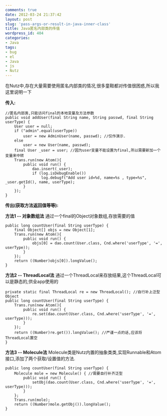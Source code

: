 ```yaml
---
comments: true
date: 2012-03-24 21:37:42
layout: post
slug: 'pass-args-or-result-in-java-inner-class'
title: Java匿名内部类的传值
wordpress_id: 404
categories:
- Java
tags:
- bug
- el
- Java
- js
- Nutz
---
```


在Nutz中,存在大量需要使用匿名内部类的情况,很多童鞋都对传值很困惑,所以我这里说明一下

**传入:**

    
    
    //匿名内部类,只能访问final的本地变量及方法参数
    public void addUser(final String name, String passwd, final String userType) {
        User user = null;
        if ("admin".equal(userType))
            user = new AdminUser(name, passwd); //仅作演示.
        else
            user = new User(name, passwd);
        final User _user = user; //因为user变量不能设置为final,所以需要新加一个变量来中转
        Trans.run(new Atom(){
            public void run() {
                dao.insert(_user);
                if (log.isDebugEnable())
                    log.debugf("Add user id=%d, name=%s , type=%s", _user.getId(), name, userType);
            }
        });
    }
    




**传出(获取方法返回值等等):**

**方法1 -- 对象数组法**
通过一个final的Object对象数组,存放需要的值

    
    
    public long countUser(final String userType) {
        final Object[] objs = new Object[1];
        Trans.run(new Atom(){
            public void run() {
                objs[0] = dao.count(User.class, Cnd.where('userType', '=', userType));
            }
        });
        return ((Number)objs[0]).longValue();
    }
    



**方法2 -- ThreadLocal法**
通过一个ThreadLocal来存放结果,这个ThreadLocal可以是静态的,供全app使用的

    
    
    private static final ThreadLocal re = new ThreadLocal(); //自行补上泛型Object
    public long countUser(final String userType) {
        Trans.run(new Atom(){
            public void run() {
                re.set(dao.count(User.class, Cnd.where('userType', '=', userType)));
            }
        });
        return ((Number)re.get()).longValue(); //严谨一点的话,应该将ThreadLocal置空
    }
    



**方法3 -- Molecule法**
Molecule类是Nutz内置的抽象类类,实现Runnable和Atom接口,添加了两个获取/设置值的方法.

    
    
    public long countUser(final String userType) {
        Molecule mole = new Molecule() { //需要自行补齐泛型
            public void run() {
                setObj(dao.count(User.class, Cnd.where('userType', '=', userType)));
            }
        };
        Trans.run(mole);
        return ((Number)mole.getObj()).longValue(); 
    }
    



